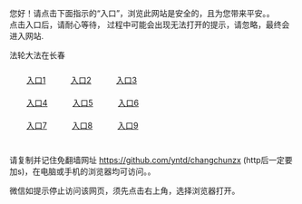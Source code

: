 您好！请点击下面指示的“入口”，浏览此网站是安全的，且为您带来平安。。 <br/>
点击入口后，请耐心等待， 过程中可能会出现无法打开的提示，请忽略，最终会进入网站. </br>

法轮大法在长春<br/>
<div style="padding:10px"><a style="margin:20px" target="_blank" href="https://d19otj3lf8xky5.cloudfront.net/2Qpsp?djiztktc" id="ccLink1" rel="nofollow">入口1</a> <a target="_blank" style="margin:20px" href="https://d3w4rso2s22u54.cloudfront.net/2Qpsp?usigspt" id="ccLink2" rel="nofollow">入口2</a> <a style="margin:20px" target="_blank" href="https://d27yxjvdniieeb.cloudfront.net/2Qpsp?xpifrk" id="ccLink3" rel="nofollow">入口3</a></div>

<div style="padding:10px" ><a style="margin:20px" target="_blank" href="https://d19otj3lf8xky5.cloudfront.net/2Qpsp?djiztktc" id="ccLink4" rel="nofollow">入口4</a> <a style="margin:20px" href="https://d3w4rso2s22u54.cloudfront.net/2Qpsp?usigspt" target="_blank" id="ccLink5" rel="nofollow">入口5</a> <a style="margin:20px" href="https://d27yxjvdniieeb.cloudfront.net/2Qpsp?xpifrk" target="_blank" id="ccLink6" rel="nofollow">入口6</a></div>

<div style="padding:10px"><a style="margin:20px" target="_blank" href="https://d19otj3lf8xky5.cloudfront.net/2Qpsp?djiztktc" id="ccLink7" rel="nofollow">入口7</a> <a style="margin:20px" href="https://d3w4rso2s22u54.cloudfront.net/2Qpsp?usigspt" target="_blank" id="ccLink8" rel="nofollow">入口8</a> <a style="margin:20px" target="_blank" href="https://d27yxjvdniieeb.cloudfront.net/2Qpsp?xpifrk" id="ccLink9" rel="nofollow">入口9</a></div>

<br/>



请复制并记住免翻墙网址 https://github.com/yntd/changchunzx (http后一定要加s)，在电脑或手机的浏览器均可访问。。<br/>

微信如提示停止访问该网页，须先点击右上角，选择浏览器打开。
